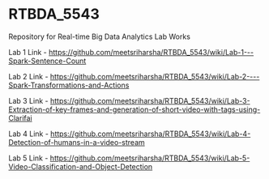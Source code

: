 # RTBDA_5543
Repository for Real-time Big Data Analytics Lab Works

Lab 1 Link - https://github.com/meetsriharsha/RTBDA_5543/wiki/Lab-1---Spark-Sentence-Count

Lab 2 Link - https://github.com/meetsriharsha/RTBDA_5543/wiki/Lab-2----Spark-Transformations-and-Actions

Lab 3 Link - https://github.com/meetsriharsha/RTBDA_5543/wiki/Lab-3-Extraction-of-key-frames-and-generation-of-short-video-with-tags-using-Clarifai

Lab 4 Link - https://github.com/meetsriharsha/RTBDA_5543/wiki/Lab-4-Detection-of-humans-in-a-video-stream

Lab 5 Link - https://github.com/meetsriharsha/RTBDA_5543/wiki/Lab-5-Video-Classification-and-Object-Detection
